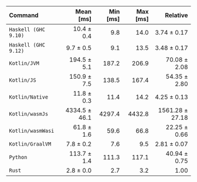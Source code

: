 | Command | Mean [ms] | Min [ms] | Max [ms] | Relative |
|:---|---:|---:|---:|---:|
| `Haskell (GHC 9.10)` | 10.4 ± 0.4 | 9.8 | 14.0 | 3.74 ± 0.17 |
| `Haskell (GHC 9.12)` | 9.7 ± 0.5 | 9.1 | 13.5 | 3.48 ± 0.17 |
| `Kotlin/JVM` | 194.5 ± 5.1 | 187.2 | 206.9 | 70.08 ± 2.08 |
| `Kotlin/JS` | 150.9 ± 7.5 | 138.5 | 167.4 | 54.35 ± 2.80 |
| `Kotlin/Native` | 11.8 ± 0.3 | 11.4 | 14.2 | 4.25 ± 0.13 |
| `Kotlin/wasmJs` | 4334.5 ± 46.1 | 4297.4 | 4432.8 | 1561.28 ± 27.18 |
| `Kotlin/wasmWasi` | 61.8 ± 1.6 | 59.6 | 66.8 | 22.25 ± 0.66 |
| `Kotlin/GraalVM` | 7.8 ± 0.2 | 7.6 | 9.5 | 2.81 ± 0.07 |
| `Python` | 113.7 ± 1.4 | 111.3 | 117.1 | 40.94 ± 0.75 |
| `Rust` | 2.8 ± 0.0 | 2.7 | 3.2 | 1.00 |
